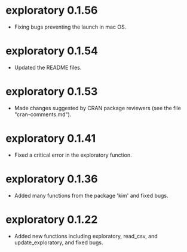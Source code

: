 # exploratory 0.1.56
* Fixing bugs preventing the launch in mac OS.

# exploratory 0.1.54
* Updated the README files.

# exploratory 0.1.53
* Made changes suggested by CRAN package reviewers 
(see the file "cran-comments.md").

# exploratory 0.1.41
* Fixed a critical error in the exploratory function.

# exploratory 0.1.36
* Added many functions from the package 'kim' and fixed bugs.

# exploratory 0.1.22
* Added new functions including exploratory, read_csv, and 
update_exploratory, and fixed bugs.
